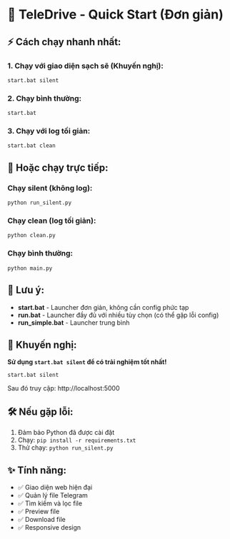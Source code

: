 # 🚀 TeleDrive - Quick Start (Đơn giản)

## ⚡ Cách chạy nhanh nhất:

### 1. Chạy với giao diện sạch sẽ (Khuyến nghị):
```batch
start.bat silent
```

### 2. Chạy bình thường:
```batch
start.bat
```

### 3. Chạy với log tối giản:
```batch
start.bat clean
```

## 🔧 Hoặc chạy trực tiếp:

### Chạy silent (không log):
```batch
python run_silent.py
```

### Chạy clean (log tối giản):
```batch
python clean.py
```

### Chạy bình thường:
```batch
python main.py
```

## 📝 Lưu ý:

- **start.bat** - Launcher đơn giản, không cần config phức tạp
- **run.bat** - Launcher đầy đủ với nhiều tùy chọn (có thể gặp lỗi config)
- **run_simple.bat** - Launcher trung bình

## 🎯 Khuyến nghị:

**Sử dụng `start.bat silent` để có trải nghiệm tốt nhất!**

```batch
start.bat silent
```

Sau đó truy cập: http://localhost:5000

## 🛠️ Nếu gặp lỗi:

1. Đảm bảo Python đã được cài đặt
2. Chạy: `pip install -r requirements.txt`
3. Thử chạy: `python run_silent.py`

## ✨ Tính năng:

- ✅ Giao diện web hiện đại
- ✅ Quản lý file Telegram
- ✅ Tìm kiếm và lọc file
- ✅ Preview file
- ✅ Download file
- ✅ Responsive design
